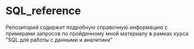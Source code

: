 # SQL_reference
Репозиторий содержит подробную справочную информацию с примерами запросов по пройденному мной материалу в рамках курса "SQL для работы с данными и аналитики"
